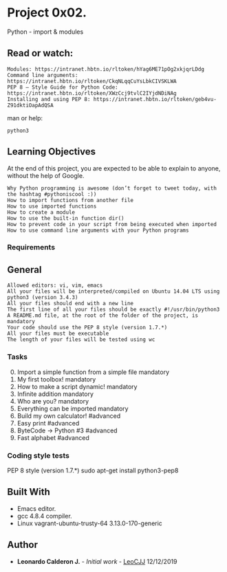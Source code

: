# Project 0x02.

Python - import & modules

## Read or watch:

    Modules: https://intranet.hbtn.io/rltoken/hYag6ME71pOg2xkjqrLDdg
    Command line arguments: https://intranet.hbtn.io/rltoken/CkqNLqqCuYsLbkCIVSKLWA
    PEP 8 – Style Guide for Python Code: https://intranet.hbtn.io/rltoken/XWzCcj9tvlC2IYjdNDiNAg
    Installing and using PEP 8: https://intranet.hbtn.io/rltoken/geb4vu-Z91dktiOapAdQSA

man or help:

    python3

## Learning Objectives

At the end of this project, you are expected to be able to explain to anyone, without the help of Google.
   
    Why Python programming is awesome (don’t forget to tweet today, with the hashtag #pythoniscool :))
    How to import functions from another file
    How to use imported functions
    How to create a module
    How to use the built-in function dir()
    How to prevent code in your script from being executed when imported
    How to use command line arguments with your Python programs


### Requirements

## General

    
    Allowed editors: vi, vim, emacs
    All your files will be interpreted/compiled on Ubuntu 14.04 LTS using python3 (version 3.4.3)
    All your files should end with a new line
    The first line of all your files should be exactly #!/usr/bin/python3
    A README.md file, at the root of the folder of the project, is mandatory
    Your code should use the PEP 8 style (version 1.7.*)
    All your files must be executable
    The length of your files will be tested using wc



### Tasks

 0. Import a simple function from a simple file mandatory 
 1. My first toolbox! mandatory 
 2. How to make a script dynamic! mandatory 
 3. Infinite addition mandatory 
 4. Who are you? mandatory 
 5. Everything can be imported mandatory 
 6. Build my own calculator! #advanced 
 7. Easy print #advanced 
 8. ByteCode -> Python #3 #advanced 
 9. Fast alphabet #advanced 


### Coding style tests

PEP 8 style (version 1.7.*)
sudo apt-get install python3-pep8


## Built With

* Emacs editor.
* gcc 4.8.4 compiler.
* Linux vagrant-ubuntu-trusty-64 3.13.0-170-generic

## Author

* **Leonardo Calderon J.** - *Initial work* - [LeoCJJ](https://github.com/leocjj)
12/12/2019